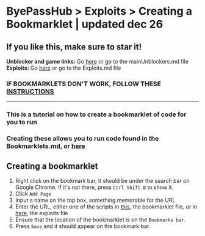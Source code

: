 # ByePassHub > Exploits > Creating a Bookmarklet | updated dec 26
## If you like this, make sure to star it!
**Unblocker and game links:** Go [here](https://github.com/wea-f/ByePassHub/blob/main/mainUnblockers.md) or go to the mainUnblockers.md file <br>
**Exploits:** Go [here](https://github.com/wea-f/ByePassHub/blob/main/Exploits.md) or go to the Exploits.md file  <br>
### IF BOOKMARKLETS DON'T WORK, FOLLOW THESE [INSTRUCTIONS](https://github.com/wea-f/ByePassHub/blob/bookmarklets/Exploits/Downgrading.md)
---
### This is a tutorial on how to create a bookmarklet of code for you to run
### Creating these allows you to run code found in the Bookmarklets.md, or [here](https://github.com/wea-f/ByePassHub/blob/Exploits/Bookmarklets.md)
## Creating a bookmarklet
1. Right click on the bookmark bar, it should be under the search bar on Google Chrome. If it's not there, press `Ctrl Shift B` to show it.
2. Click `Add Page`
3. Input a name on the top box, something memorable for the URL
4. Enter the URL, either one of the scripts in [this](), the bookmarklet file, or in [here](), the exploits file
5. Ensure that the location of the bookmarklet is on the `Bookmarks bar`.
6. Press `Save` and it should appear on the bookmark bar.
